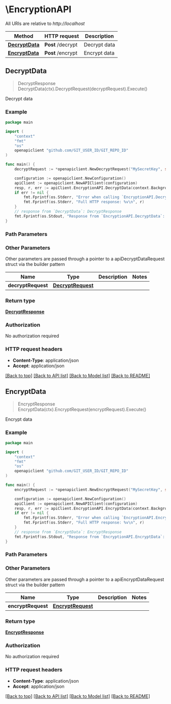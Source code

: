 # \EncryptionAPI

All URIs are relative to *http://localhost*

Method | HTTP request | Description
------------- | ------------- | -------------
[**DecryptData**](EncryptionAPI.md#DecryptData) | **Post** /decrypt | Decrypt data
[**EncryptData**](EncryptionAPI.md#EncryptData) | **Post** /encrypt | Encrypt data



## DecryptData

> DecryptResponse DecryptData(ctx).DecryptRequest(decryptRequest).Execute()

Decrypt data



### Example

```go
package main

import (
	"context"
	"fmt"
	"os"
	openapiclient "github.com/GIT_USER_ID/GIT_REPO_ID"
)

func main() {
	decryptRequest := *openapiclient.NewDecryptRequest("MySecretKey", string([B@17271176), string([B@2e3cdec2), int32(12345), int32(1)) // DecryptRequest | 

	configuration := openapiclient.NewConfiguration()
	apiClient := openapiclient.NewAPIClient(configuration)
	resp, r, err := apiClient.EncryptionAPI.DecryptData(context.Background()).DecryptRequest(decryptRequest).Execute()
	if err != nil {
		fmt.Fprintf(os.Stderr, "Error when calling `EncryptionAPI.DecryptData``: %v\n", err)
		fmt.Fprintf(os.Stderr, "Full HTTP response: %v\n", r)
	}
	// response from `DecryptData`: DecryptResponse
	fmt.Fprintf(os.Stdout, "Response from `EncryptionAPI.DecryptData`: %v\n", resp)
}
```

### Path Parameters



### Other Parameters

Other parameters are passed through a pointer to a apiDecryptDataRequest struct via the builder pattern


Name | Type | Description  | Notes
------------- | ------------- | ------------- | -------------
 **decryptRequest** | [**DecryptRequest**](DecryptRequest.md) |  | 

### Return type

[**DecryptResponse**](DecryptResponse.md)

### Authorization

No authorization required

### HTTP request headers

- **Content-Type**: application/json
- **Accept**: application/json

[[Back to top]](#) [[Back to API list]](../README.md#documentation-for-api-endpoints)
[[Back to Model list]](../README.md#documentation-for-models)
[[Back to README]](../README.md)


## EncryptData

> EncryptResponse EncryptData(ctx).EncryptRequest(encryptRequest).Execute()

Encrypt data



### Example

```go
package main

import (
	"context"
	"fmt"
	"os"
	openapiclient "github.com/GIT_USER_ID/GIT_REPO_ID"
)

func main() {
	encryptRequest := *openapiclient.NewEncryptRequest("MySecretKey", string([B@451f87af), int32(1)) // EncryptRequest | 

	configuration := openapiclient.NewConfiguration()
	apiClient := openapiclient.NewAPIClient(configuration)
	resp, r, err := apiClient.EncryptionAPI.EncryptData(context.Background()).EncryptRequest(encryptRequest).Execute()
	if err != nil {
		fmt.Fprintf(os.Stderr, "Error when calling `EncryptionAPI.EncryptData``: %v\n", err)
		fmt.Fprintf(os.Stderr, "Full HTTP response: %v\n", r)
	}
	// response from `EncryptData`: EncryptResponse
	fmt.Fprintf(os.Stdout, "Response from `EncryptionAPI.EncryptData`: %v\n", resp)
}
```

### Path Parameters



### Other Parameters

Other parameters are passed through a pointer to a apiEncryptDataRequest struct via the builder pattern


Name | Type | Description  | Notes
------------- | ------------- | ------------- | -------------
 **encryptRequest** | [**EncryptRequest**](EncryptRequest.md) |  | 

### Return type

[**EncryptResponse**](EncryptResponse.md)

### Authorization

No authorization required

### HTTP request headers

- **Content-Type**: application/json
- **Accept**: application/json

[[Back to top]](#) [[Back to API list]](../README.md#documentation-for-api-endpoints)
[[Back to Model list]](../README.md#documentation-for-models)
[[Back to README]](../README.md)

